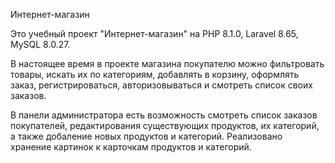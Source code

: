 Интернет-магазин

Это учебный проект "Интернет-магазин" на PHP 8.1.0, Laravel 8.65, MySQL 8.0.27.

В настоящее время в проекте магазина покупателю можно фильтровать товары, искать их по категориям, добавлять в корзину, оформлять заказ, регистрироваться, авторизовываться и смотреть список своих заказов. 

В панели администратора есть возможность смотреть список заказов покупателей, редактирования существующих продуктов, их категорий, а также добаление новых продуктов и категорий. Реализовано хранение картинок к карточкам продуктов и категорий.
